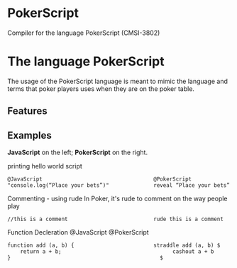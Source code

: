 # PokerScript
Compiler for the language PokerScript (CMSI-3802)


# The language PokerScript

The usage of the PokerScript language is meant to mimic the language and terms that poker players uses when they are on the poker table.  

## Features

## Examples
**JavaScript** on the left; **PokerScript** on the right.

printing hello world script
```
@JavaScript                                   @PokerScript
"console.log(“Place your bets”)"              reveal “Place your bets”
```
Commenting - using rude 
In Poker, it's rude to comment on the way people play
```
//this is a comment                           rude this is a comment
```

Function Decleration
@JavaScript                                   @PokerScript
```
function add (a, b) {                         straddle add (a, b) $
    return a + b;                                   cashout a + b
}	                                            $                                             
```                                             
